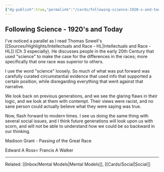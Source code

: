 ```yaml
---
{"dg-publish":true,"permalink":"/cards/following-science-1920-s-and-today/"}
---
```


## Following Science - 1920's and Today

I've noticed a parallel as I read Thomas Sowell's [[Sources/Highlights/Intellectuals and Race - HL\|Intellectuals and Race - HL]] (Ch 3 especially). He discusses people in the early 20th Century that used "science" to make the case for the differences in the races; more specifically that one race was superior to others.

I use the word "science" loosely. So much of what was put forward was carefully curated circumstantial evidence that used info that supported a certain position, while disregarding everything that went against that narrative.

We look back on previous generations, and we see the glaring flaws in their logic, and we look at them with contempt. Their views were racist, and no sane person could actually believe what they were saying was true.

Now, flash forward to modern times. I see us doing the same thing with several social issues, and I think future generations will look upon us with scorn, and will not be able to understand how we could be so backward in our thinking.


Madison Grant - Passing of the Great Race

Edward A Ross<  Francis A Walker  

---
Related: [[Inbox/Mental Models\|Mental Models]], [[Cards/Social\|Social]]